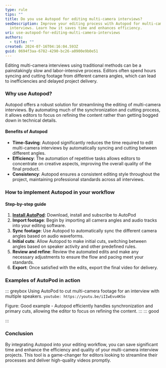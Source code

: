 ```yaml
---
type: rule
tips: ""
title: Do you use Autopod for editing multi-camera interviews?
seoDescription: Improve your editing process with Autopod for multi-camera
  interviews. Learn how it saves time and enhances efficiency.
uri: use-autopod-for-editing-multi-camera-interviews
authors:
  - title: ""
created: 2024-07-16T04:16:04.593Z
guid: 0694f3aa-6782-4290-bc26-a0900e9b0e51
---
```

Editing multi-camera interviews using traditional methods can be a painstakingly slow and labor-intensive process. Editors often spend hours syncing and cutting footage from different camera angles, which can lead to inefficiencies and delayed project delivery.

<!--endintro-->

### Why use Autopod?

Autopod offers a robust solution for streamlining the editing of multi-camera interviews. By automating much of the synchronization and cutting process, it allows editors to focus on refining the content rather than getting bogged down in technical details.

#### Benefits of Autopod

* **Time-Saving**: Autopod significantly reduces the time required to edit multi-camera interviews by automatically syncing and cutting between different angles.
* **Efficiency**: The automation of repetitive tasks allows editors to concentrate on creative aspects, improving the overall quality of the final product.
* **Consistency**: Autopod ensures a consistent editing style throughout the project, maintaining professional standards across all interviews.

### How to implement Autopod in your workflow

#### Step-by-step guide

1. **[Install AutoPod](https://www.autopod.fm/)**: Download, install and subscribe to AutoPod 
2. **Import footage**: Begin by importing all camera angles and audio tracks into your editing software.
3. **Sync footage**: Use Autopod to automatically sync the different camera angles based on audio waveforms.
4. **Initial cuts**: Allow Autopod to make initial cuts, switching between angles based on speaker activity and other predefined rules.
5. **Review and refine**: Review the automated edits and make any necessary adjustments to ensure the flow and pacing meet your standards.
6. **Export**: Once satisfied with the edits, export the final video for delivery.

### Examples of AutoPod in action

::: greybox
Using AutoPod to cut multi-camera footage for an interview with multiple speakers.
`youtube: https://youtu.be/iIIwEvu4KSo`

Figure: Good example - Autopod efficiently handles synchronization and primary cuts, allowing the editor to focus on refining the content.
:::
::: good

:::

### Conclusion

By integrating Autopod into your editing workflow, you can save significant time and enhance the efficiency and quality of your multi-camera interview projects. This tool is a game-changer for editors looking to streamline their processes and deliver high-quality videos promptly.
